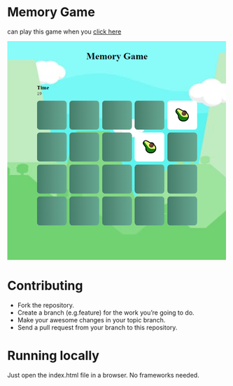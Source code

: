 <h1>Memory Game</h1>
<p>can play this game when you <a href="https://aaya-ahmed.github.io/memory-game/" target="_blank" >click here</a></p>
<img src="./images/memory.png" width="500px" height="500px"/>
<h1>Contributing</h1>
<ul>
    <li>Fork the repository.</li>
    <li>Create a branch (e.g.feature) for the work you’re going to do.</li>
    <li>Make your awesome changes in your topic branch.</li>
    <li>Send a pull request from your branch to this repository.</li>
</ul>
<h1>Running locally</h1>
Just open the index.html file in a browser. No frameworks needed.
